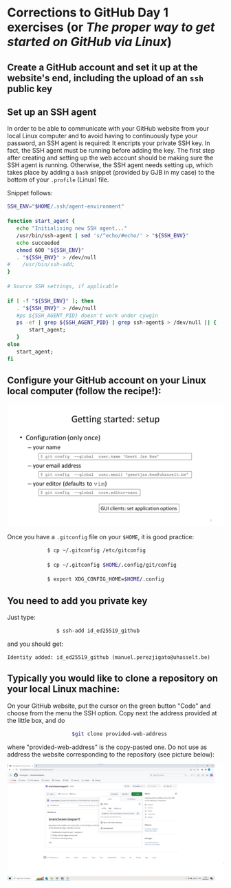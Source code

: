 
# Corrections to GitHub Day 1 exercises (or *The proper way to get started on GitHub via Linux*)

## Create a GitHub account and set it up at the website's end, including the upload of an `ssh` public key

## Set up an SSH agent

In order to be able to communicate with your GitHub website from your local Linux computer and to avoid having to continuously type your password, an SSH agent is required: It encripts your private SSH key. In fact, the SSH agent must be running before adding the key. The first step after creating and setting up the web account should be making sure the SSH agent is running. Otherwise, the SSH agent needs setting up, which takes place by adding a 
`bash` snippet (provided by GJB in my case) to the bottom of your `.profile` (Linux) file.

Snippet follows:
 ```bash
SSH_ENV="$HOME/.ssh/agent-environment"

function start_agent {
    echo "Initialising new SSH agent..."
    /usr/bin/ssh-agent | sed 's/^echo/#echo/' > "${SSH_ENV}"
    echo succeeded
    chmod 600 "${SSH_ENV}"
    . "${SSH_ENV}" > /dev/null
#    /usr/bin/ssh-add;
}

# Source SSH settings, if applicable

if [ -f "${SSH_ENV}" ]; then
    . "${SSH_ENV}" > /dev/null
    #ps ${SSH_AGENT_PID} doesn't work under cywgin
    ps -ef | grep ${SSH_AGENT_PID} | grep ssh-agent$ > /dev/null || {
        start_agent;
    }
else
    start_agent;
fi 
 ```

## Configure your GitHub account on your Linux local computer (follow the recipe!):

   ![](page19.png)

   Once you have a `.gitconfig` file on your `$HOME`, it is good practice:
   ```bash
                $ cp ~/.gitconfig /etc/gitconfig

                $ cp ~/.gitconfig $HOME/.config/git/config
 
                $ export XDG_CONFIG_HOME=$HOME/.config
   ```

## You need to add you private key

Just type:

```bash
                $ ssh-add id_ed25519_github    
```
and you should get:
```
Identity added: id_ed25519_github (manuel.perezjigato@uhasselt.be)
```

## Typically you would like to clone a repository on your local Linux machine:

On your GitHub website, put the cursor on the green button "Code" and choose from the menu the SSH option. Copy next the address provided at the little box, and do
```bash
                     $git clone provided-web-address
```
where "provided-web-address" is the copy-pasted one. Do not use as address the website corresponding to the repository (see picture below):

![](repoweb.png)
